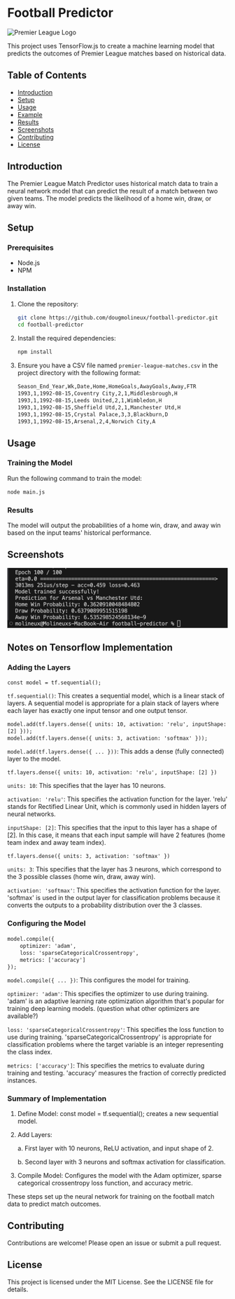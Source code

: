 # Football Predictor

![Premier League Logo](https://upload.wikimedia.org/wikipedia/en/f/f2/Premier_League_Logo.svg)

This project uses TensorFlow.js to create a machine learning model that predicts the outcomes of Premier League matches based on historical data.

## Table of Contents
- [Introduction](#introduction)
- [Setup](#setup)
- [Usage](#usage)
- [Example](#example)
- [Results](#results)
- [Screenshots](#screenshots)
- [Contributing](#contributing)
- [License](#license)

## Introduction
The Premier League Match Predictor uses historical match data to train a neural network model that can predict the result of a match between two given teams. The model predicts the likelihood of a home win, draw, or away win.

## Setup

### Prerequisites
- Node.js
- NPM

### Installation
1. Clone the repository:
    ```bash
    git clone https://github.com/dougmolineux/football-predictor.git
    cd football-predictor
    ```
2. Install the required dependencies:
    ```bash
    npm install
    ```

3. Ensure you have a CSV file named `premier-league-matches.csv` in the project directory with the following format:
    ```csv
    Season_End_Year,Wk,Date,Home,HomeGoals,AwayGoals,Away,FTR
    1993,1,1992-08-15,Coventry City,2,1,Middlesbrough,H
    1993,1,1992-08-15,Leeds United,2,1,Wimbledon,H
    1993,1,1992-08-15,Sheffield Utd,2,1,Manchester Utd,H
    1993,1,1992-08-15,Crystal Palace,3,3,Blackburn,D
    1993,1,1992-08-15,Arsenal,2,4,Norwich City,A
    ```

## Usage

### Training the Model
Run the following command to train the model:
```bash
node main.js
```

### Results
The model will output the probabilities of a home win, draw, and away win based on the input teams' historical performance.

## Screenshots
<img src='https://github.com/dougmolineux/football-predictor/blob/015d5c7bc1d84608f8f6a4e3ab23f107e122b227/screenshots/example.png' />

## Notes on Tensorflow Implementation
### Adding the Layers
```
const model = tf.sequential();
```
`tf.sequential()`: This creates a sequential model, which is a linear stack of layers. A sequential model is appropriate for a plain stack of layers where each layer has exactly one input tensor and one output tensor.
```
model.add(tf.layers.dense({ units: 10, activation: 'relu', inputShape: [2] }));
model.add(tf.layers.dense({ units: 3, activation: 'softmax' }));
```
`model.add(tf.layers.dense({ ... }))`: This adds a dense (fully connected) layer to the model.
```
tf.layers.dense({ units: 10, activation: 'relu', inputShape: [2] })
```
`units: 10`: This specifies that the layer has 10 neurons.

`activation: 'relu'`: This specifies the activation function for the layer. 'relu' stands for Rectified Linear Unit, which is commonly used in hidden layers of neural networks.

`inputShape: [2]`: This specifies that the input to this layer has a shape of [2]. In this case, it means that each input sample will have 2 features (home team index and away team index).

```
tf.layers.dense({ units: 3, activation: 'softmax' })
```
`units: 3`: This specifies that the layer has 3 neurons, which correspond to the 3 possible classes (home win, draw, away win).

`activation: 'softmax'`: This specifies the activation function for the layer. 'softmax' is used in the output layer for classification problems because it converts the outputs to a probability distribution over the 3 classes.

### Configuring the Model
```
model.compile({
    optimizer: 'adam',
    loss: 'sparseCategoricalCrossentropy',
    metrics: ['accuracy']
});
```
`model.compile({ ... })`: This configures the model for training.

`optimizer: 'adam'`: This specifies the optimizer to use during training. 'adam' is an adaptive learning rate optimization algorithm that's popular for training deep learning models. (question what other optimizers are available?)

`loss: 'sparseCategoricalCrossentropy'`: This specifies the loss function to use during training. 'sparseCategoricalCrossentropy' is appropriate for classification problems where the target variable is an integer representing the class index.

`metrics: ['accuracy']`: This specifies the metrics to evaluate during training and testing. 'accuracy' measures the fraction of correctly predicted instances.

### Summary of Implementation
1. Define Model: const model = tf.sequential(); creates a new sequential model.
2. Add Layers:
   
    a. First layer with 10 neurons, ReLU activation, and input shape of 2.
   
    b. Second layer with 3 neurons and softmax activation for classification.
   
4. Compile Model: Configures the model with the Adam optimizer, sparse categorical crossentropy loss function, and accuracy metric.

These steps set up the neural network for training on the football match data to predict match outcomes.

## Contributing
Contributions are welcome! Please open an issue or submit a pull request.

## License
This project is licensed under the MIT License. See the LICENSE file for details.
